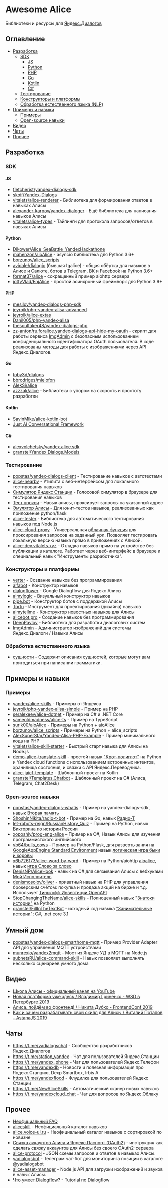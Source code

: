 # Awesome Alice

Библиотеки и ресурсы для [Яндекс.Диалогов](https://dialogs.yandex.ru)

## Оглавление

* [Разработка](#разработка)
  * [SDK](#sdk)
    * [JS](#js)
    * [Python](#python)
    * [PHP](#php)
    * [Go](#go)
    * [Kotlin](#kotlin)
    * [C#](#c)
  * [Тестирование](#тестирование)
  * [Конструкторы и платформы](#конструкторы-и-платформы)
  * [Обработка естественного языка (NLP)](#обработка-естественного-языка)
* [Примеры и навыки](#примеры-и-навыки)
  * [Примеры](#примеры)
  * [Open-source навыки](#open-source-навыки)
* [Видео](#видео)  
* [Чаты](#чаты)
* [Прочее](#прочее)

## Разработка

### SDK

#### JS

- [fletcherist/yandex-dialogs-sdk](https://github.com/fletcherist/yandex-dialogs-sdk)
- [skoif/Yandex-Dialogs](https://github.com/skoif/Yandex-Dialogs)
- [vitalets/alice-renderer](https://github.com/vitalets/alice-renderer) - Библиотека для формирования ответов в навыках Алисы
- [alexander-karpov/yandex-dialoger](https://github.com/alexander-karpov/yandex-dialoger) - Ещё библиотека для написания навыков Алисы
- [vitalets/alice-types](https://github.com/vitalets/alice-types) - Тайпинги для протокола запросов/ответов в навыках Алисы

#### Python

- [Dikower/Alice_SeaBattle_YandexHackathone](https://github.com/Dikower/Alice_SeaBattle_YandexHackathone/blob/master/alice_sdk.py)
- [mahenzon/aioAlice](https://github.com/mahenzon/aioalice) - asyncio библиотека для Python 3.6+
- [borzunov/alice_scripts](https://github.com/borzunov/alice_scripts)
- [avidale/dialogic](https://github.com/avidale/dialogic) (бывшая tgalice) - общая обёртка для навыков в Алисе и Салюте, ботов в Telegram, ВК и Facebook на Python 3.6+
- [format37/alice](https://github.com/format37/alice) - сокращенный пример aiohttp сервера
- [jottyVlad/EnjAlice](https://github.com/jottyVlad/EnjAlice) - простой асинхронный фреймворк для Python 3.9+

#### PHP

- [mesilov/yandex-dialogs-php-sdk](https://github.com/mesilov/yandex-dialogs-php-sdk.git)
- [jeyroik/php-yandex-alisa-advanced](https://github.com/jeyroik/php-yandex-alisa-advanced)
- [jeyroik/alice-extas](https://github.com/jeyroik/alice-extas)
- [Danil005/php-yandex-alisa](https://github.com/Danil005/php-yandex-alisa)
- [thesoultaker48/yandex-dialogs-php](https://github.com/thesoultaker48/yandex-dialogs-php)
- [zz-anton/ru.foralice.yandex-dialogs-api-hide-my-oauth](https://github.com/zz-anton/ru.foralice.yandex-dialogs-api-hide-my-oauth) - скрипт для работы сервиса [ImgAdmin](https://imgAdmin.forAlice.ru) с безопасным использованием конфиденциального идентификатора OAuth пользователя. В коде реализованы методы для работы с изображениями через API Яндекс.Диалогов.

#### Go

- [toby3d/dialogs](https://github.com/toby3d/dialogs)
- [bbrodriges/mielofon](https://github.com/bbrodriges/mielofon)
- [AlekSi/alice](https://github.com/AlekSi/alice)
- [azzzak/alice](https://github.com/azzzak/alice) - Библиотека с упором на скорость и простоту разработки

#### Kotlin

- [SavinMike/alice-kotlin-bot](https://github.com/SavinMike/alice-kotlin-bot)
- [Just AI Conversational Framework](https://github.com/just-ai/jaicf-kotlin/tree/master/channels/yandex-alice)

#### C#
- [alexvolchetsky/yandex.alice.sdk](https://github.com/alexvolchetsky/yandex.alice.sdk)
- [granstel/Yandex.Dialogs.Models](https://github.com/granstel/Yandex.Dialogs.Models)

### Тестирование

- [popstas/yandex-dialogs-client](https://github.com/popstas/yandex-dialogs-client) - Тестирование навыков с автотестами
- [alice-nearby](https://github.com/azzzak/alice-nearby) - Утилита с веб-интерфейсом для локального тестирования навыков
- [Симулятор Яндекс Станции](https://station.aimylogic.com/) - Голосовой симулятор в браузере для тестирования навыков
- [Тест прокси](https://dialogs.yandex.ru/store/skills/42f51951-test-proksi) - Навык алисы, проксирует запросы на указанный адрес
- [Эмулятор Алисы](https://github.com/vb64/test.helper.yandex.alice.flask) - Для юнит-тестов навыков, реализованных как приложение python/flask
- [alice-tester](https://github.com/vitalets/alice-tester) - Библиотека для автоматического тестирования навыков под  Node.js
- [alice-cloud-proxy](https://github.com/vitalets/alice-cloud-proxy) - Универсальная [облачная функция](https://cloud.yandex.ru/docs/functions/concepts/function) для проксирования запросов на заданный урл. Позволяет тестировать локальную версию навыка прямо в приложениях с Алисой.
- [alice-dev.vitalets.xyz](https://alice-dev.vitalets.xyz/) - Отладка навыков прямо на устройстве без публикации в каталоге. Работает через веб-интерфейс в браузере и специальный навык "Инструменты разработчика".


### Конструкторы и платформы

- [verter](https://www.verter.online/) - Создание навыков без программирования
- [alfabot](http://alfabot.xyz/) - Конструктор навыков
- [dialogflower](https://dialogflower.com/) - Google Dialogflow для Яндекс Алисы
- [aimylogic](https://app.aimylogic.com) - Визуальный конструктор навыков
- [pipe.bot](https://pipe.bot/) - Конструктор ботов с поддержкой Алисы
- [Tortu](https://tortu.io/) - Инструмент для проектирования (дизайна) навыков
- [aimytellme](https://app.aimytellme.com) - Конструктор новостных навыков для Алисы
- [alicebot.pro](https://alicebot.pro) - Cоздание навыков без программирования
- [DeepPavlov](https://deeppavlov.ai/) - Библиотека для разработки диалоговых систем
- [ImgAdmin](https://imgadmin.foralice.ru/) - Администратор изображений для системы Яндекс.Диалоги / Навыки Алисы

### Обработка естественного языка
- [сущности](https://github.com/denismosolov/alice-entities-library) - Содержит описания сущностей, которые могут вам пригодиться при написании грамматики.

## Примеры и навыки

### Примеры

- [yandex/alice-skills](https://github.com/yandex/alice-skills) - Примеры от Яндекса
- [jeyroik/php-yandex-alisa-simple](https://github.com/jeyroik/php-yandex-alisa-simple) - Пример на PHP
- [seralexeev/alice-dotnet](https://github.com/seralexeev/alice-dotnet) - Пример на С# и .NET Core
- [sameoldmadness/alice-ts](https://github.com/sameoldmadness/alice-ts) - Пример на TypeScript
- [surik00/aioAlice](https://github.com/surik00/aioalice/tree/master/examples) - Примеры на Python + aioAlice
- [borzunov/alice_scripts](https://github.com/borzunov/alice_scripts#%D0%9F%D1%80%D0%B8%D0%BC%D0%B5%D1%80%D1%8B) - Примеры на Python + alice_scripts
- [AlexSuperStar/Yandex-Alisa-PHP-Example](https://github.com/AlexSuperStar/Yandex-Alisa-PHP-Example) - Пример минимального кода на PHP
- [vitalets/alice-skill-starter](https://github.com/vitalets/alice-skill-starter) - Быстрый старт навыка для Алисы на Node.js
- [demo-alice-translate-skill](https://github.com/avidale/demo-alice-translate-skill) - простой навык ["Крот-полиглот"](https://dialogs.yandex.ru/store/skills/622af903-krot-poliglot) на Python и Yandex cloud functions с использованием встроенных интентов, хранилища состояния, и связки с API Яндекс.Переводчика.
- [alice-jaicf-template](https://github.com/just-ai/alice-jaicf-template) - Шаблонный проект на Kotlin
- [granstel/Templates.Chatbot](https://github.com/granstel/Templates.Chatbot) - Шаблонный проект на C# (Алиса, Telegram, Chat2Desk)

### Open-source навыки

- [popstas/yandex-dialogs-whatis](https://github.com/popstas/yandex-dialogs-whatis) - Пример на yandex-dialogs-sdk, навык [Вторая память](https://dialogs.yandex.ru/store/skills/00203e6e-vtoraya-pamya)
- [ShoshinNikita/radio-t-bot](https://github.com/ShoshinNikita/radio-t-bot) - Пример на Go, навык [Радио-Т](https://dialogs.yandex.ru/store/skills/59f0e8df-radio-t-hitech-podkast-vyhodnogo-dnya)
- [let-robots-reign/RussianHistory_Quiz](https://github.com/let-robots-reign/RussianHistory_Quiz) - Пример на Python, навык [Викторина по истории России](https://dialogs.yandex.ru/store/skills/3af72151-viktorina-po-istorii-rossii)
- [xoposhiy/prog-eng-alice](https://github.com/xoposhiy/prog-eng-alice) – Пример на C#, Навык Алисы для изучения программистского английского
- [vb64/bulls_cows](https://github.com/vb64/bulls_cows) - Пример на Python/Flask, для развертывания на [GoogleAppEngine Standard Environment](https://cloud.google.com/appengine/docs/standard/) навык [логическая игра быки и коровы](https://alice.ya.ru/s/59166701-101b-44b3-b7e3-b7e078036890)
- [x6b726173/alice-word-by-word](https://github.com/x6b726173/alice-word-by-word) - Пример на Python/aiohttp [aioalice](https://github.com/surik00/aioalice), навык [игра Слово за слово](https://alice.ya.ru/s/9d5dad53-1dd3-4f14-805a-6bc374ec579d)
- [DenisNP/AliceHook](https://github.com/DenisNP/AliceHook) - навык на C# для связывания Алисы с вебхуками [Мой Исполнитель](https://dialogs.yandex.ru/store/skills/85384c00-moj-ispolnitel)
- [denismosolov/oliver](https://github.com/denismosolov/oliver) - приватный навык на PHP для управления брокерским счётом: покупка и продажа акций на бирже и т.д. Использует [Тинькофф Инвестиции OpenAPI](https://github.com/TinkoffCreditSystems/invest-openapi)
- [StopChangingTheName/alice-skills](https://github.com/StopChangingTheName/alice-skills) - Полноценный навык ["Знатоки истории"](https://dialogs.yandex.ru/store/skills/1424e7f5-ege-po-istorii) на Python
- [granstel/FillInTheTextBot](https://github.com/granstel/FillInTheTextBot) - исходный код навыка ["Занимательные истории"](https://dialogs.yandex.ru/store/skills/12ef2083-sochinyal); C#, .net core 3.1

## Умный дом

- [popstas/yandex-dialogs-smarthome-mqtt](https://github.com/popstas/yandex-dialogs-smarthome-mqtt) - Пример Provider Adapter API для управления MQTT устройствами
- [munrexio/yandex2mqtt](https://github.com/munrexio/yandex2mqtt) - Мост из Яндекс УД в MQTT на Node.js
- [subnetsRU/alice-command-skill](https://github.com/subnetsRU/alice-command-skill) - Навык позволяет выполнять несколько сценариев умного дома

## Видео

- [Школа Алисы - официальный канал на YouTube](https://www.youtube.com/channel/UCzQZwJjg0_1RyYPWB9sc4Wg)
- [Новая платформа уже здесь / Владимир Гриненко - WSD в Петербурге 2019](https://youtu.be/_0psqory6rk?t=22984)
- [Алиса, пойдём во фронтенд! / Никита Дубко - FrontendConf 2019](https://youtu.be/yjTH8-O3CMA)
- [Как и зачем разрабатывать свой скилл для Алисы / Виталий Потапов - AstanaJS 2019](https://youtu.be/zNMSjGv4kIQ)


## Чаты

- https://t.me/yadialogschat - Сообщество разработчиков Яндекс.Диалогов
- https://t.me/station_yandex - Чат для пользователей Яндекс.Станции
- https://t.me/yandex_phone - Чат для пользователей Яндекс.Телефон
- https://t.me/yandexdb - Новости и полезная информация про Яндекс.Станцию, Dexp Smartbox, Irbis A
- https://t.me/yandexflood - Флудилка для пользователей Яндекс Станции
- https://t.me/NewAliceSkills - Автоматический сканер новых навыков
- https://t.me/yandexcloud_chat - Чат для вопросов по Яндекс.Облаку

## Прочее

- [Неофициальный FAQ](https://docs.google.com/document/d/1SWxcIL0eKaMCIiuym6DQ4CtascBwm4IU1EL-Oxc2ldk/edit#heading=h.x6xi4enam35v)
- [aliceskill](https://aliceskill.ru/) - Неофициальный каталог навыков
- [alice.voice-ui.ru](https://alice.voice-ui.ru) - Неофициальный каталог навыков с сортировкой по новизне
- [Связка аккаунтов Алиса и Яндекс.Паспорт (OAuth2)](https://github.com/mokaton/wild-alice/blob/master/alice-oauth2-account-associate.md) - инструкция как сделать связку аккаунтов для Алисы без своего OAuth2-сервера
- [alice-protocol](https://github.com/vitalets/alice-protocol) - JSON схемы запросов и ответов в навыках Алисы.
- [yadialogsbot](https://t.me/yadialogsbot) - Телеграм чат-бот для мониторинга позиции в каталоге @yadialogsbot
- [alice-asset-manager](https://github.com/vitalets/alice-asset-manager) - Node.js API для загрузки изображений и звуков в навык Алисы.
- [Что умеет Dialogflow?](https://habr.com/ru/post/502688/) - Tutorial по Dialogflow
